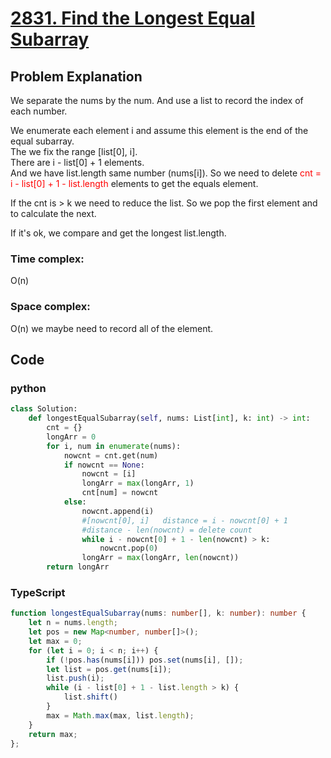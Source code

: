 # [2831. Find the Longest Equal Subarray](https://leetcode.cn/problems/find-the-longest-equal-subarray/description/?envType=daily-question&envId=2024-05-23)

## Problem Explanation
We separate the nums by the num. And use a list to record the index of each number.

We enumerate each element i and assume this element is the end of the equal subarray.   
The we fix the range [list[0], i].   
There are i - list[0] + 1 elements.   
And we have list.length same number (nums[i]). So we need to delete <font color="red">cnt = i - list[0] + 1 - list.length </font> elements to get the equals element.

If the cnt is &gt; k we need to reduce the list. So we pop the first element and to calculate the next.

If it's ok, we compare and get the longest list.length.


### Time complex:
O(n)
### Space complex:
O(n)
we maybe need to record all of the element.
## Code

### python
```python
class Solution:
    def longestEqualSubarray(self, nums: List[int], k: int) -> int:
        cnt = {}
        longArr = 0
        for i, num in enumerate(nums):
            nowcnt = cnt.get(num)
            if nowcnt == None:
                nowcnt = [i]
                longArr = max(longArr, 1)
                cnt[num] = nowcnt
            else:
                nowcnt.append(i)
                #[nowcnt[0], i]   distance = i - nowcnt[0] + 1
                #distance - len(nowcnt) = delete count
                while i - nowcnt[0] + 1 - len(nowcnt) > k:
                    nowcnt.pop(0)
                longArr = max(longArr, len(nowcnt))
        return longArr


```

### TypeScript
```TypeScript
function longestEqualSubarray(nums: number[], k: number): number {
    let n = nums.length;
    let pos = new Map<number, number[]>();
    let max = 0;
    for (let i = 0; i < n; i++) {
        if (!pos.has(nums[i])) pos.set(nums[i], []);
        let list = pos.get(nums[i]);
        list.push(i);
        while (i - list[0] + 1 - list.length > k) {
            list.shift()
        }
        max = Math.max(max, list.length);
    }
    return max;
};

```